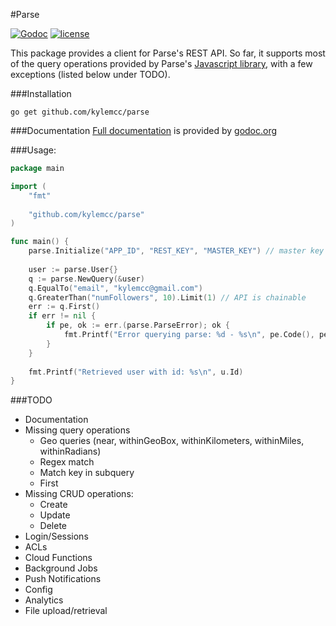 #Parse

[![Godoc](http://img.shields.io/badge/godoc-reference-blue.svg?style=flat)](https://godoc.org/github.com/kylemcc/parse) [![license](http://img.shields.io/badge/license-BSD-red.svg?style=flat)](https://raw.githubusercontent.com/kylemcc/parse/master/LICENSE)

This package provides a client for Parse's REST API. So far, it supports most of the query operations
provided by Parse's [Javascript library](https://parse.com/docs/js/symbols/Parse.Query.html), with a
few exceptions (listed below under TODO).

###Installation

    go get github.com/kylemcc/parse

###Documentation
[Full documentation](http://godoc.org/github.com/kylemcc/parse) is provided by [godoc.org](http://godoc.org)

###Usage:
```go
package main

import (
    "fmt"
    
    "github.com/kylemcc/parse"
)

func main() {
    parse.Initialize("APP_ID", "REST_KEY", "MASTER_KEY") // master key is optional
    
    user := parse.User{}
    q := parse.NewQuery(&user)
    q.EqualTo("email", "kylemcc@gmail.com")
    q.GreaterThan("numFollowers", 10).Limit(1) // API is chainable
    err := q.First()
    if err != nil {
        if pe, ok := err.(parse.ParseError); ok {
            fmt.Printf("Error querying parse: %d - %s\n", pe.Code(), pe.Message())
        }
    }
    
    fmt.Printf("Retrieved user with id: %s\n", u.Id)
}
```

###TODO
- Documentation
- Missing query operations
    - Geo queries (near, withinGeoBox, withinKilometers, withinMiles, withinRadians)
    - Regex match
    - Match key in subquery
	- First
- Missing CRUD operations:
    - Create
    - Update
    - Delete
- Login/Sessions
- ACLs
- Cloud Functions
- Background Jobs
- Push Notifications
- Config
- Analytics
- File upload/retrieval

